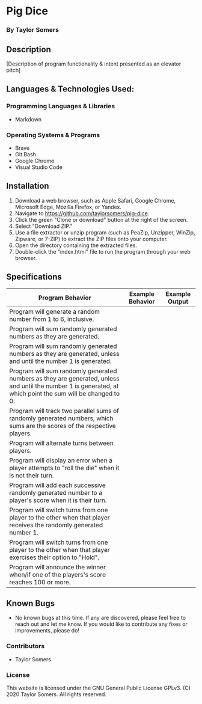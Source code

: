 # Pig Dice

  ### By Taylor Somers

## Description

  [Description of program functionality & intent presented as an elevator pitch]

## Languages & Technologies Used:

  ### Programming Languages & Libraries
  * Markdown

  ### Operating Systems & Programs
  * Brave
  * Git Bash
  * Google Chrome
  * Visual Studio Code

## Installation

  1. Download a web browser, such as Apple Safari, Google Chrome, Microsoft Edge, Mozilla Firefox, or Yandex.
  2. Navigate to https://github.com/taylorsomers/pig-dice.
  3. Click the green "Clone or download" button at the right of the screen.
  4. Select "Download ZIP."
  5. Use a file extractor or unzip program (such as PeaZip, Unzipper, WinZip, Zipware, or 7-ZIP) to extract the ZIP files onto your computer.
  6. Open the directory containing the extracted files.
  7. Double-click the "index.html" file to run the program through your web browser.

## Specifications

  | Program Behavior | Example Behavior | Example Output |
  |---|---|---|
  | Program will generate a random number from 1 to 6, inclusive. |  |  |
  | Program will sum randomly generated numbers as they are generated. |  |  |
  | Program will sum randomly generated numbers as they are generated, unless and until the number 1 is generated. |  |  |
  | Program will sum randomly generated numbers as they are generated, unless and until the number 1 is generated, at which point the sum will be changed to 0. |  |  |
  | Program will track two parallel sums of randomly generated numbers, which sums are the scores of the respective players. |  |  |
  | Program will alternate turns between players. |  |  |
  | Program will display an error when a player attempts to "roll the die" when it is not their turn. |  |  |
  | Program will add each successive randomly generated number to a player's score when it is their turn. |  |  |
  | Program will switch turns from one player to the other when that player receives the randomly generated number 1. |  |  |
  | Program will switch turns from one player to the other when that player exercises their option to "Hold". |  |  |
  | Program will announce the winner when/if one of the players's score reaches 100 or more. |  |  |

## Known Bugs

  * No known bugs at this time. If any are discovered, please feel free to reach out and let me know. If you would like to contribute any fixes or improvements, please do!

### Contributors

  * Taylor Somers

### License

This website is licensed under the GNU General Public License GPLv3. (C) 2020 Taylor Somers. All rights reserved.